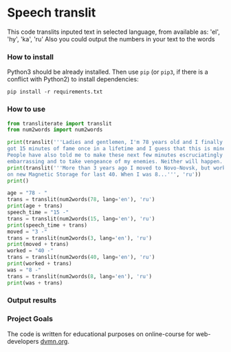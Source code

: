 # Speech translit

This code translits inputed text in selected language, from available as: 'el', 'hy', 'ka', 'ru'
Also you could output the numbers in your text to the words

### How to install

Python3 should be already installed. 
Then use `pip` (or `pip3`, if there is a conflict with Python2) to install dependencies:
```
pip install -r requirements.txt
```
### How to use

```python
from transliterate import translit
from num2words import num2words

print(translit('''Ladies and gentlemen, I'm 78 years old and I finally
got 15 minutes of fame once in a lifetime and I guess that this is mine.
People have also told me to make these next few minutes escruciatingly
embarrassing and to take vengeance of my enemies. Neither will happen.''', 'ru'))
print(translit('''More than 3 years ago I moved to Novo-Novsk, but worked
on new Magnetic Storage for last 40. When I was 8...''', 'ru'))
print()

age = "78 - "
trans = translit(num2words(78, lang='en'), 'ru')
print(age + trans)
speech_time = "15 -"
trans = translit(num2words(15, lang='en'), 'ru')
print(speech_time + trans)
moved = "3 -"
trans = translit(num2words(3, lang='en'), 'ru')
print(moved + trans)
worked = "40 -"
trans = translit(num2words(40, lang='en'), 'ru')
print(worked + trans)
was = "8 -"
trans = translit(num2words(8, lang='en'), 'ru')
print(was + trans)
```

### Output results


### Project Goals

The code is written for educational purposes on online-course for web-developers [dvmn.org](https://dvmn.org/).